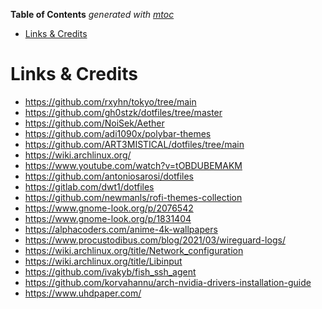 <!-- START OF TOC !DO NOT EDIT THIS CONTENT MANUALLY-->
**Table of Contents**  *generated with [mtoc](https://github.com/containerscrew/mtoc)*
- [Links & Credits](#links-&-credits)
<!-- END OF TOC -->

# Links & Credits

* https://github.com/rxyhn/tokyo/tree/main
* https://github.com/gh0stzk/dotfiles/tree/master
* https://github.com/NoiSek/Aether
* https://github.com/adi1090x/polybar-themes
* https://github.com/ART3MISTICAL/dotfiles/tree/main
* https://wiki.archlinux.org/
* https://www.youtube.com/watch?v=tOBDUBEMAKM
* https://github.com/antoniosarosi/dotfiles
* https://gitlab.com/dwt1/dotfiles
* https://github.com/newmanls/rofi-themes-collection
* https://www.gnome-look.org/p/2076542
* https://www.gnome-look.org/p/1831404
* https://alphacoders.com/anime-4k-wallpapers
* https://www.procustodibus.com/blog/2021/03/wireguard-logs/
* https://wiki.archlinux.org/title/Network_configuration
* https://wiki.archlinux.org/title/Libinput
* https://github.com/ivakyb/fish_ssh_agent
* https://github.com/korvahannu/arch-nvidia-drivers-installation-guide
* https://www.uhdpaper.com/
